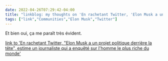 ```yaml
---
date: 2022-04-26T07:29:42-04:00
title: "linkblog: my thoughts on 'En rachetant Twitter, 'Elon Musk a un projet politique derrière la tête', estime un journaliste qui a enquêté sur l'homme le plus riche du monde'"
tags: ["link","Communities","Elon Musk","Twitter"]
---
```

Et bien oui, ça me paraît très évident.
 
[link to 'En rachetant Twitter, "Elon Musk a un projet politique derrière la tête", estime un journaliste qui a enquêté sur l'homme le plus riche du monde'](https://www.francetvinfo.fr/internet/reseaux-sociaux/twitter/en-rachetant-twitter-elon-musk-a-un-projet-politique-derriere-la-tete-estime-un-journaliste-specialiste_5103517.html)
